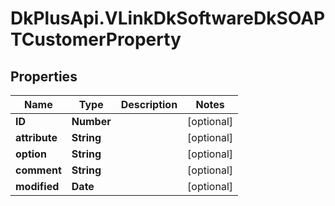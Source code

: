 # DkPlusApi.VLinkDkSoftwareDkSOAPTCustomerProperty

## Properties
Name | Type | Description | Notes
------------ | ------------- | ------------- | -------------
**ID** | **Number** |  | [optional] 
**attribute** | **String** |  | [optional] 
**option** | **String** |  | [optional] 
**comment** | **String** |  | [optional] 
**modified** | **Date** |  | [optional] 


